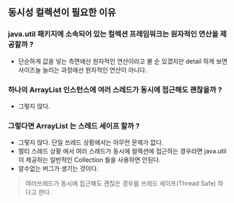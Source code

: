 ## 동시성 컬렉션이 필요한 이유

### java.util 패키지에 소속되어 있는 컬렉션 프레임워크는 원자적인 연산을 제공할까 ?
- 단순하게 값을 넣는 측면에선 원자적인 연산이라고 볼 순 있겠지만 detail 하게 보면 사이즈늘 늘리는 과정에선 원자적인 연산이 아니다.  

### 하나의 ArrayList 인스턴스에 여러 스레드가 동시에 접근해도 괜찮을까 ?
- 그렇지 않다.

### 그렇다면 ArrayList 는 스레드 세이프 할까 ? 
- 그렇지 않다. 단일 쓰레드 상황에서는 아무런 문제가 없다.
- 멀티 스레드 상황 에서 여러 스레드가 동시에 컬렉션에 접근하는 경우라면 java.util 이 제공하는 일반적인 Collection 들을 사용하면 안된다.
- 알수없는 버그가 생기는 것이다.
> 여러쓰레드가 동시에 접근해도 괜찮은 경우를 쓰레드 세이프(Thread Safe) 하다고 한다.

